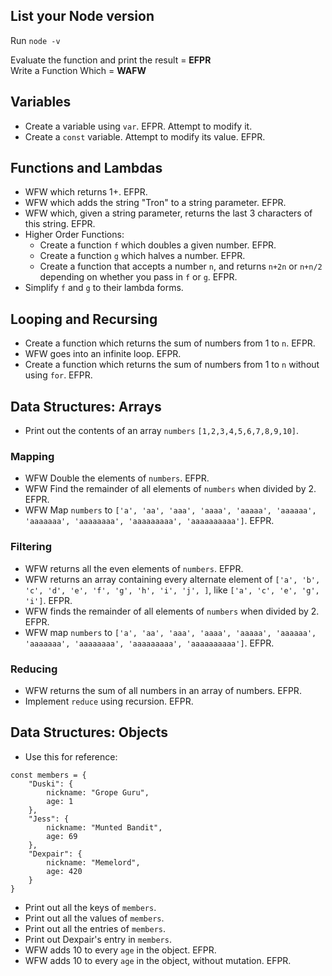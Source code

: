 ## List your Node version
Run `node -v`

Evaluate the function and print the result = **EFPR** \
Write a Function Which = **WAFW**

## Variables
- Create a variable using `var`. EFPR. Attempt to modify it.
- Create a `const` variable. Attempt to modify its value. EFPR. 

## Functions and Lambdas
- WFW which returns 1+<the number you pass in>. EFPR.
- WFW which adds the string "Tron" to a string parameter. EFPR. 
- WFW which, given a string parameter, returns the last 3 characters of this string. EFPR.
- Higher Order Functions:
    - Create a function `f` which doubles a given number. EFPR.
    - Create a function `g` which halves a number. EFPR.
    - Create a function that accepts a number `n`, and returns `n+2n` or `n+n/2` depending on whether you pass in `f` or `g`. EFPR.
- Simplify `f` and `g` to their lambda forms.

## Looping and Recursing
- Create a function which returns the sum of numbers from 1 to `n`. EFPR.
- WFW goes into an infinite loop. EFPR.
- Create a function which returns the sum of numbers from 1 to `n` without using `for`. EFPR.

## Data Structures: Arrays
- Print out the contents of an array `numbers` `[1,2,3,4,5,6,7,8,9,10]`.

### Mapping
- WFW Double the elements of `numbers`. EFPR.
- WFW Find the remainder of all elements of `numbers` when divided by 2. EFPR.
- WFW Map `numbers` to `['a', 'aa', 'aaa', 'aaaa', 'aaaaa', 'aaaaaa', 'aaaaaaa', 'aaaaaaaa', 'aaaaaaaaa', 'aaaaaaaaaa']`. EFPR.

### Filtering
- WFW returns all the even elements of `numbers`. EFPR.
- WFW returns an array containing every alternate element of `['a', 'b', 'c', 'd', 'e', 'f', 'g', 'h', 'i', 'j', ]`, like `['a', 'c', 'e', 'g', 'i']`. EFPR.
- WFW finds the remainder of all elements of `numbers` when divided by 2. EFPR.
- WFW map `numbers` to `['a', 'aa', 'aaa', 'aaaa', 'aaaaa', 'aaaaaa', 'aaaaaaa', 'aaaaaaaa', 'aaaaaaaaa', 'aaaaaaaaaa']`. EFPR.

### Reducing
- WFW returns the sum of all numbers in an array of numbers. EFPR.
- Implement `reduce` using recursion. EFPR.

## Data Structures: Objects
- Use this for reference:
```
const members = {
    "Duski": {
        nickname: "Grope Guru",
        age: 1
    },
    "Jess": {
        nickname: "Munted Bandit",
        age: 69
    },
    "Dexpair": {
        nickname: "Memelord",
        age: 420
    }
}
```
- Print out all the keys of `members`.
- Print out all the values of `members`.
- Print out all the entries of `members`.
- Print out Dexpair's entry in `members`.
- WFW adds 10 to every `age` in the object. EFPR.
- WFW adds 10 to every `age` in the object, without mutation. EFPR.

